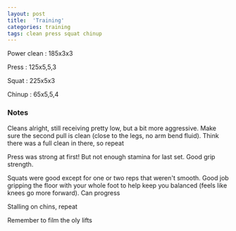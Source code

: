 ```yaml
---
layout: post
title:  'Training'
categories: training
tags: clean press squat chinup
---
```


Power clean :   185x3x3

Press   :   125x5,5,3

Squat   :   225x5x3

Chinup  :   65x5,5,4

### Notes

Cleans alright, still receiving pretty low, but a bit more aggressive. Make sure the second pull is clean (close to the legs, no arm bend fluid). Think there was a full clean in there, so repeat

Press was strong at first! But not enough stamina for last set. Good grip strength.

Squats were good except for one or two reps that weren't smooth. Good job gripping the floor with your whole foot to help keep you balanced (feels like knees go more forward). Can progress

Stalling on chins, repeat

Remember to film the oly lifts
